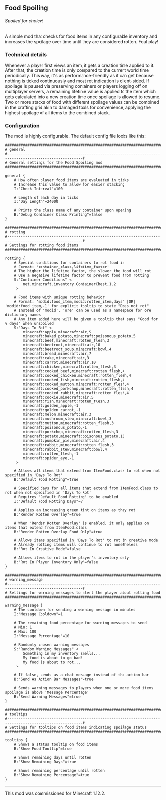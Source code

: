 ## Food Spoiling

###### Spoiled for choice!

A simple mod that checks for food items in any configurable inventory and increases the spoilage over time until they are considered rotten. Foul play!

### Technical details

Whenever a player first views an item, it gets a creation time applied to it. After that, the creation time is only compared to the current world time periodically. This way, it's as performance-friendly as it can get because nothing is ticked continuously and most rot indication is client-sided. If spoilage is paused via preserving containers or players logging off on multiplayer servers, a remaining lifetime value is applied to the item which gets calculated into a new creation time once spoilage is allowed to resume. Two or more stacks of food with different spoilage values can be combined in the crafting grid akin to damaged tools for convenience, applying the highest spoilage of all items to the combined stack.

### Configuration

The mod is highly configurable. The default config file looks like this:

```
##########################################################################################################
# general
#--------------------------------------------------------------------------------------------------------#
# General settings for the Food Spoiling mod
##########################################################################################################

general {
    # How often player food items are evaluated in ticks
    # Increase this value to allow for easier stacking
    I:"Check Interval"=100

    # Length of each day in ticks
    I:"Day Length"=24000

    # Prints the class name of any container upon opening
    B:"Debug Container Class Printing"=false
}

##########################################################################################################
# rotting
#--------------------------------------------------------------------------------------------------------#
# Settings for rotting food items
##########################################################################################################

rotting {
    # Special conditions for containers to rot food in
    # Format: 'container_class,lifetime_factor'
    # The higher the lifetime factor, the slower the food will rot
    # Use a negative lifetime factor to prevent food from rotting
    S:"Container Conditions" <
        net.minecraft.inventory.ContainerChest,1.2
     >

    # Food items with unique rotting behavior
    # Format: 'modid:food_item,modid:rotten_item,days' |OR| 'modid:food_item,-1' for explicit tooltip to state "Does not rot"
    # Instead of 'modid', 'ore' can be used as a namespace for ore dictionary names
    # Any item added here will be given a tooltip that says "Good for % days" when unspoiled
    S:"Days To Rot" <
        minecraft:apple,minecraft:air,5
        minecraft:baked_potato,minecraft:poisonous_potato,5
        minecraft:beef,minecraft:rotten_flesh,3
        minecraft:beetroot,minecraft:air,10
        minecraft:beetroot_soup,minecraft:bowl,4
        minecraft:bread,minecraft:air,7
        minecraft:cake,minecraft:air,3
        minecraft:carrot,minecraft:air,10
        minecraft:chicken,minecraft:rotten_flesh,3
        minecraft:cooked_beef,minecraft:rotten_flesh,4
        minecraft:cooked_chicken,minecraft:rotten_flesh,4
        minecraft:cooked_fish,minecraft:rotten_flesh,4
        minecraft:cooked_mutton,minecraft:rotten_flesh,4
        minecraft:cooked_porkchop,minecraft:rotten_flesh,4
        minecraft:cooked_rabbit,minecraft:rotten_flesh,4
        minecraft:cookie,minecraft:air,5
        minecraft:fish,minecraft:rotten_flesh,3
        minecraft:golden_apple,-1
        minecraft:golden_carrot,-1
        minecraft:melon,minecraft:air,3
        minecraft:mushroom_stew,minecraft:bowl,3
        minecraft:mutton,minecraft:rotten_flesh,3
        minecraft:poisonous_potato,-1
        minecraft:porkchop,minecraft:rotten_flesh,3
        minecraft:potato,minecraft:poisonous_potato,10
        minecraft:pumpkin_pie,minecraft:air,4
        minecraft:rabbit,minecraft:rotten_flesh,3
        minecraft:rabbit_stew,minecraft:bowl,4
        minecraft:rotten_flesh,-1
        minecraft:spider_eye,-1
     >

    # Allows all items that extend from ItemFood.class to rot when not specified in 'Days To Rot'
    B:"Default Food Rotting"=true

    # Specified days for all items that extend from ItemFood.class to rot when not specified in 'Days To Rot'
    # Requires 'Default Food Rotting' to be enabled
    I:"Default Food Rotting Days"=7

    # Applies an increasing green tint on items as they rot
    B:"Render Rotten Overlay"=true

    # When 'Render Rotten Overlay' is enabled, it only applies on items that extend from ItemFood.class
    B:"Render Rotten Overlay Food Only"=true

    # Allows items specified in 'Days To Rot' to rot in creative mode
    # Already rotting items will continue to rot nonetheless
    B:"Rot In Creative Mode"=false

    # Allows items to rot in the player's inventory only
    B:"Rot In Player Inventory Only"=false
}

##########################################################################################################
# warning_message
#--------------------------------------------------------------------------------------------------------#
# Settings for warning messages to alert the player about rotting food
##########################################################################################################

warning_message {
    # The cooldown for sending a warning message in minutes
    I:"Message Cooldown"=1

    # The remaining food percentage for warning messages to send
    # Min: 1
    # Max: 100
    I:"Message Percentage"=10

    # Randomly chosen warning messages
    S:"Random Warning Messages" <
        Something in my inventory smells...
        My food is about to go bad!
        My food is about to rot...
     >

    # If false, sends as a chat message instead of the action bar
    B:"Send As Action Bar Messages"=true

    # Sends warning messages to players when one or more food items spoilage is above 'Message Percentage'
    B:"Send Warning Messages"=true
}

##########################################################################################################
# tooltips
#--------------------------------------------------------------------------------------------------------#
# Settings for tooltips on food items indicating spoilage status
##########################################################################################################

tooltips {
    # Shows a status tooltip on food items
    B:"Show Food Tooltip"=true

    # Shows remaining days until rotten
    B:"Show Remaining Days"=true

    # Shows remaining percentage until rotten
    B:"Show Remaining Percentage"=true
}
```

---

This mod was commissioned for Minecraft 1.12.2.